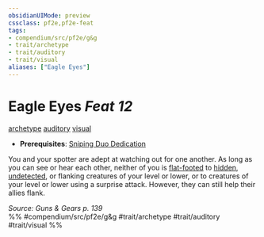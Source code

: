 ```yaml
---
obsidianUIMode: preview
cssclass: pf2e,pf2e-feat
tags:
- compendium/src/pf2e/g&g
- trait/archetype
- trait/auditory
- trait/visual
aliases: ["Eagle Eyes"]
---
```

# Eagle Eyes  *Feat 12*  
[archetype](archetype.md "Archetype Feat Trait")  [auditory](auditory.md "Auditory Effect Trait")  [visual](visual.md "Visual Effect Trait")  

- **Prerequisites**: [Sniping Duo Dedication](sniping-duo-dedication-g-g.md)

You and your spotter are adept at watching out for one another. As long as you can see or hear each other, neither of you is [flat-footed](conditions.md#Flat-footed) to [hidden](conditions.md#Hidden), [undetected](conditions.md#Undetected), or flanking creatures of your level or lower, or to creatures of your level or lower using a surprise attack. However, they can still help their allies flank.

*Source: Guns & Gears p. 139*  
%% #compendium/src/pf2e/g&g #trait/archetype #trait/auditory #trait/visual %%